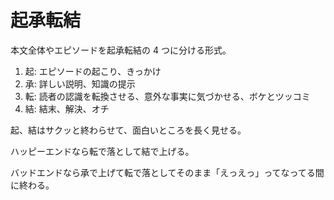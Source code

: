 # 起承転結

本文全体やエピソードを起承転結の 4 つに分ける形式。

1. 起: エピソードの起こり、きっかけ
2. 承: 詳しい説明、知識の提示
3. 転: 読者の認識を転換させる、意外な事実に気づかせる、ボケとツッコミ
4. 結: 結末、解決、オチ

起、結はサクッと終わらせて、面白いところを長く見せる。

ハッピーエンドなら転で落として結で上げる。

バッドエンドなら承で上げて転で落としてそのまま「えっえっ」ってなってる間に終わる。
